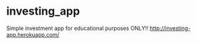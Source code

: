 # investing_app
Simple investment app for educational purposes ONLY!!
http://investing-app.herokuapp.com/
